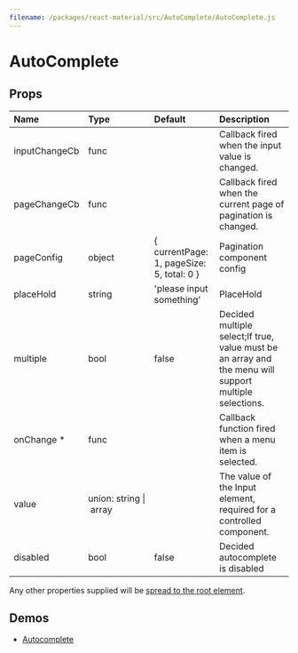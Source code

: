 ```yaml
---
filename: /packages/react-material/src/AutoComplete/AutoComplete.js
---
```


<!--- This documentation is automatically generated, do not try to edit it. -->

# AutoComplete



## Props

| Name | Type | Default | Description |
|:-----|:-----|:--------|:------------|
| <span class="prop-name">inputChangeCb</span> | <span class="prop-type">func |  | Callback fired when the input value is changed. |
| <span class="prop-name">pageChangeCb</span> | <span class="prop-type">func |  | Callback fired when the current page of pagination  is changed. |
| <span class="prop-name">pageConfig</span> | <span class="prop-type">object | <span class="prop-default">{ currentPage: 1, pageSize: 5, total: 0 }</span> | Pagination component config |
| <span class="prop-name">placeHold</span> | <span class="prop-type">string | <span class="prop-default">'please input something'</span> | PlaceHold |
| <span class="prop-name">multiple</span> | <span class="prop-type">bool | <span class="prop-default">false</span> | Decided multiple select;If true, value must be an array and the menu will support multiple selections. |
| <span class="prop-name required">onChange *</span> | <span class="prop-type">func |  | Callback function fired when a menu item is selected. |
| <span class="prop-name">value</span> | <span class="prop-type">union:&nbsp;string&nbsp;&#124;<br>&nbsp;array<br> |  | The value of the Input element, required for a controlled component. |
| <span class="prop-name">disabled</span> | <span class="prop-type">bool | <span class="prop-default">false</span> | Decided autocomplete is disabled |

Any other properties supplied will be [spread to the root element](/guides/api#spread).

## Demos

- [Autocomplete](/demos/autocomplete)

